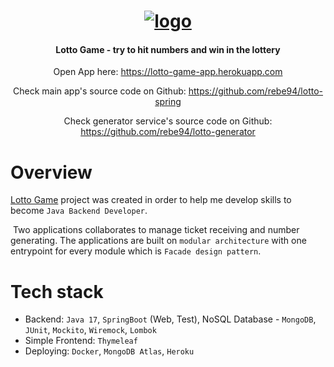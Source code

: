 <h1 align="center">
    <a href="https://lotto-game-app.herokuapp.com"><img src="https://i.ibb.co/j568VSt/logo.png" alt="logo" border="0"> </a>
</h1>
<h4 align="center">Lotto Game - try to hit numbers and win in the lottery</h4>
<p align="center">
Open App here: <a href="https://lotto-game-app.herokuapp.com">https://lotto-game-app.herokuapp.com</a></p>
<p align="center">
Check main app's source code on Github: <a href="https://github.com/rebe94/lotto-spring">https://github.com/rebe94/lotto-spring</a></p>
<p align="center">
Check generator service's source code on Github: <a href="https://github.com/rebe94/lotto-generator">https://github.com/rebe94/lotto-generator</a></p>

# Overview

[Lotto Game](https://lotto-game-app.herokuapp.com) project was created in order to help me develop skills to become `Java Backend Developer`.

​	Two applications collaborates to manage ticket receiving and number generating. The applications are built on `modular architecture` with one entrypoint for every module which is `Facade design pattern`.

# Tech stack

- Backend: `Java 17`, `SpringBoot` (Web, Test), NoSQL Database - `MongoDB`, `JUnit`, `Mockito`, `Wiremock`, `Lombok`
- Simple Frontend: `Thymeleaf`
- Deploying: `Docker`, `MongoDB Atlas`, `Heroku`
